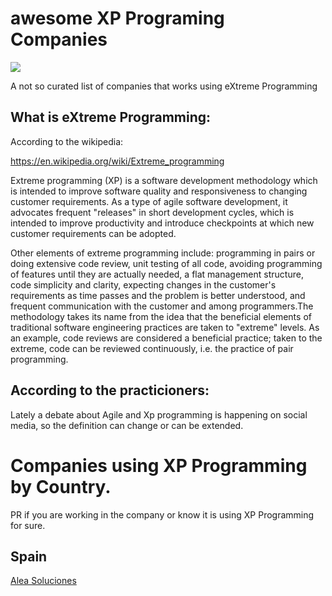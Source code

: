 # awesome XP Programing Companies

![](https://cdn.rawgit.com/sindresorhus/awesome/d7305f38d29fed78fa85652e3a63e154dd8e8829/media/badge.svg)

A not so curated list of companies that works using eXtreme Programming

## What is eXtreme Programming:

According to the wikipedia:

https://en.wikipedia.org/wiki/Extreme_programming

Extreme programming (XP) is a software development methodology which is intended to improve software quality and responsiveness to changing customer requirements. As a type of agile software development, it advocates frequent "releases" in short development cycles, which is intended to improve productivity and introduce checkpoints at which new customer requirements can be adopted.

Other elements of extreme programming include: programming in pairs or doing extensive code review, unit testing of all code, avoiding programming of features until they are actually needed, a flat management structure, code simplicity and clarity, expecting changes in the customer's requirements as time passes and the problem is better understood, and frequent communication with the customer and among programmers.The methodology takes its name from the idea that the beneficial elements of traditional software engineering practices are taken to "extreme" levels. As an example, code reviews are considered a beneficial practice; taken to the extreme, code can be reviewed continuously, i.e. the practice of pair programming.


## According to the practicioners:

Lately a debate about Agile and Xp programming is happening on social media, so the definition can change or can be extended.

# Companies using XP Programming by Country.

PR if you are working in the company or know it is using XP Programming for sure.

## Spain

[Alea Soluciones](https://www.alea-soluciones.com/)
